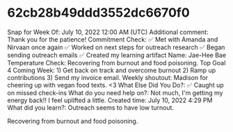# 62cb28b49ddd3552dc6670f0

Snap for Week Of: July 10, 2022 12:00 AM (UTC)
Additional comment: Thank you for the patience!
Commitment Check: ✅ Met with Amanda and Nirvaan once again
✅ Worked on next steps for outreach research
✅ Began sending outreach emails
✅ Created my learning artifact
Name: Jae-Hee Bae
Temperature Check: Recovering from burnout and food poisoning.
Top Goal 4 Coming Week: 1) Get back on track and overcome burnout
2) Ramp up contributions
3) Send my invoice email. 
Weekly shoutout: Madison for cheering up with vegan food texts. <3
What Else Did You Do?: ✅ Caught up on missed check-ins
What do you need help on?: Not much, I'm getting my energy back!! I feel uplifted a little. 
Created time: July 10, 2022 4:29 PM
What did you learn?: Outreach seems to have low turnout.

Recovering from burnout and food poisoning.